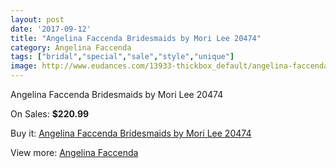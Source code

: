 ```yaml
---
layout: post
date: '2017-09-12'
title: "Angelina Faccenda Bridesmaids by Mori Lee 20474"
category: Angelina Faccenda
tags: ["bridal","special","sale","style","unique"]
image: http://www.eudances.com/13933-thickbox_default/angelina-faccenda-bridesmaids-by-mori-lee-20474.jpg
---
```

Angelina Faccenda Bridesmaids by Mori Lee 20474

On Sales: **$220.99**
<a href="https://www.eudances.com/en/angelina-faccenda/4173-angelina-faccenda-bridesmaids-by-mori-lee-20474.html"><amp-img layout="responsive" width="600" height="600" src="//www.eudances.com/13933-thickbox_default/angelina-faccenda-bridesmaids-by-mori-lee-20474.jpg" alt="Angelina Faccenda Bridesmaids by Mori Lee 20474 0" /></a>
<a href="https://www.eudances.com/en/angelina-faccenda/4173-angelina-faccenda-bridesmaids-by-mori-lee-20474.html"><amp-img layout="responsive" width="600" height="600" src="//www.eudances.com/13937-thickbox_default/angelina-faccenda-bridesmaids-by-mori-lee-20474.jpg" alt="Angelina Faccenda Bridesmaids by Mori Lee 20474 1" /></a>
<a href="https://www.eudances.com/en/angelina-faccenda/4173-angelina-faccenda-bridesmaids-by-mori-lee-20474.html"><amp-img layout="responsive" width="600" height="600" src="//www.eudances.com/13936-thickbox_default/angelina-faccenda-bridesmaids-by-mori-lee-20474.jpg" alt="Angelina Faccenda Bridesmaids by Mori Lee 20474 2" /></a>
<a href="https://www.eudances.com/en/angelina-faccenda/4173-angelina-faccenda-bridesmaids-by-mori-lee-20474.html"><amp-img layout="responsive" width="600" height="600" src="//www.eudances.com/13935-thickbox_default/angelina-faccenda-bridesmaids-by-mori-lee-20474.jpg" alt="Angelina Faccenda Bridesmaids by Mori Lee 20474 3" /></a>
<a href="https://www.eudances.com/en/angelina-faccenda/4173-angelina-faccenda-bridesmaids-by-mori-lee-20474.html"><amp-img layout="responsive" width="600" height="600" src="//www.eudances.com/13934-thickbox_default/angelina-faccenda-bridesmaids-by-mori-lee-20474.jpg" alt="Angelina Faccenda Bridesmaids by Mori Lee 20474 4" /></a>

Buy it: [Angelina Faccenda Bridesmaids by Mori Lee 20474](https://www.eudances.com/en/angelina-faccenda/4173-angelina-faccenda-bridesmaids-by-mori-lee-20474.html "Angelina Faccenda Bridesmaids by Mori Lee 20474")

View more: [Angelina Faccenda](https://www.eudances.com/en/55-angelina-faccenda "Angelina Faccenda")
